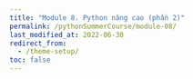 ```yaml
---
title: "Module 8. Python nâng cao (phần 2)"
permalink: /pythonSummerCourse/module-08/
last_modified_at: 2022-06-30
redirect_from:
  - /theme-setup/
toc: false
---
```

